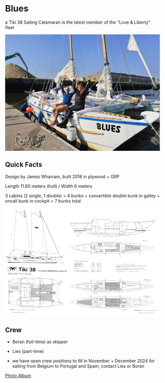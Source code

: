 # Blues

a Tiki 38 Sailing Catamaran is the latest member of the "Love & Liberty" fleet

![we landed in Belgium](../../img/Blues_Oostende.jpg)

## Quick Facts

Design by James Wharram, built 2018 in plywood + GRP

Length 11.60 meters (hull) / Width 6 meters

3 cabins (2 single, 1 double) = 4 bunks + convertible double bunk in galley + oncall bunk in cockpit = 7 bunks total

![design plan](../../img/Blues_Plan.jpg)

## Crew

+ Boran (full-time) as skipper

+ Lies (part-time)

+ we have open crew positions to fill in November + December 2024 for sailing from Belgium to Portugal and Spain; contact Lies or Boran



[Photo Album](https://photos.app.goo.gl/b41YA9pMvp2Wg4u2A)
